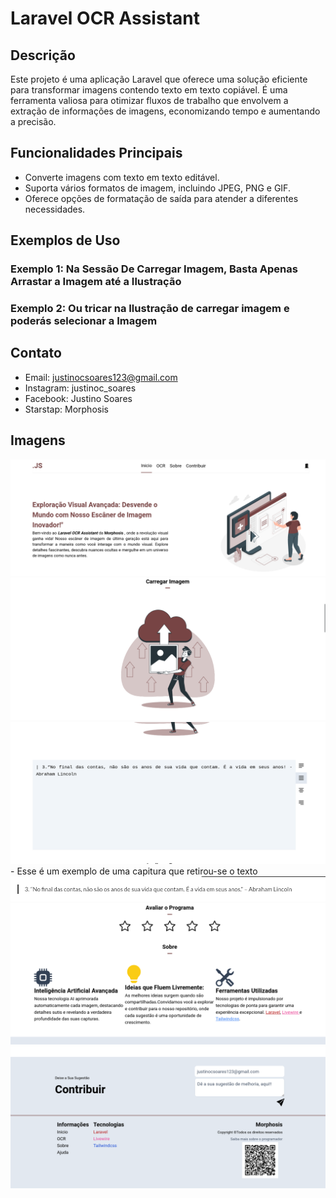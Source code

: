 # Laravel OCR Assistant

## Descrição
Este projeto é uma aplicação Laravel que oferece uma solução eficiente para transformar imagens contendo texto em texto copiável. É uma ferramenta valiosa para otimizar fluxos de trabalho que envolvem a extração de informações de imagens, economizando tempo e aumentando a precisão.

## Funcionalidades Principais
- Converte imagens com texto em texto editável.
- Suporta vários formatos de imagem, incluindo JPEG, PNG e GIF.
- Oferece opções de formatação de saída para atender a diferentes necessidades.

## Exemplos de Uso
### Exemplo 1: Na Sessão De Carregar Imagem, Basta Apenas Arrastar a Imagem até a Ilustração
### Exemplo 2: Ou tricar na Ilustração de carregar imagem e poderás selecionar a Imagem

## Contato
- Email: justinocsoares123@gmail.com
- Instagram: justinoc_soares
- Facebook: Justino Soares
- Starstap: Morphosis

## Imagens
<img src="imagensREADM/inicio.png">
<img src="imagensREADM/upload.png">
<img src="imagensREADM/texto.png">
- Esse é um exemplo de uma capitura que retirou-se o texto
<img src="imagensREADM/exemploTexto.png">
<img src="imagensREADM/avaliar.png">
<img src="imagensREADM/footer.png"">
































